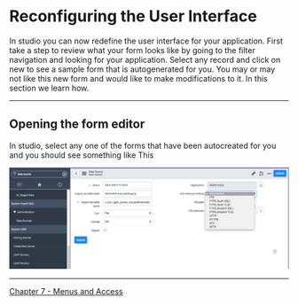 # Reconfiguring the User Interface
In studio you can now redefine the user interface for your application. First take a step to review what your form looks like by going to the filter navigation and looking for your application.  Select any record and click on new to see a sample form that is autogenerated for you.  You may or may not like this new form and would like to make modifications to it. In this section we learn how.


---

## Opening the form editor

In studio, select any one of the forms that have been autocreated for you and you should see something like This

![Sample Form Designer](https://github.com/jamesnyika/SNOWUseCases/raw/master/images/FTP2.png)






---

[Chapter 7 - Menus and Access](../chap7/README.md)
